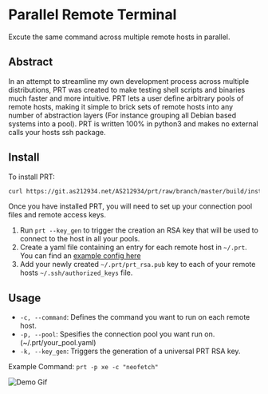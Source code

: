 # Parallel Remote Terminal

Excute the same command across multiple remote hosts in parallel.

## Abstract
In an attempt to streamline my own development process across multiple distributions, PRT was created to make testing shell scripts and binaries much faster and more intuitive. PRT lets a user define arbitrary pools of remote hosts, making it simple to brick sets of remote hosts into any number of abstraction layers (For instance grouping all Debian based systems into a pool). PRT is written 100% in python3 and makes no external calls your hosts ssh package.


## Install
To install PRT:
```bash
curl https://git.as212934.net/AS212934/prt/raw/branch/master/build/install.sh | sudo bash
```
Once you have installed PRT, you will need to set up your connection pool files and remote access keys.

1. Run `prt --key_gen` to trigger the creation an RSA key that will be used to connect to the host in all your pools.
2. Create a yaml file containing an entry for each remote host in `~/.prt`. You can find an [example config here](https://git.as212934.net/AS212934/prt/src/branch/master/build/example.yaml) 
3. Add your newly created `~/.prt/prt_rsa.pub` key to each of your remote hosts `~/.ssh/authorized_keys` file.


## Usage

- `-c, --command`: Defines the command you want to run on each remote host.
- `-p, --pool`: Spesifies the connection pool you want run on. (~/.prt/your_pool.yaml)
- `-k, --key_gen`: Triggers the generation of a universal PRT RSA key.


Example Command:
`prt -p xe -c "neofetch"`

![Demo Gif](https://i.imgur.com/JRYzjba.gif)
